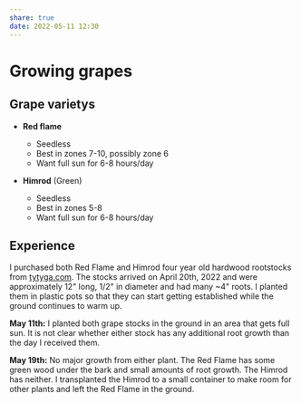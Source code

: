 ```yaml
---  
share: true  
date: 2022-05-11 12:30  
---  
```

  
# Growing grapes  
  
## Grape varietys  
  
- **Red flame**  
  - Seedless  
  - Best in zones 7-10, possibly zone 6  
  - Want full sun for 6-8 hours/day  
  
- **Himrod** (Green)  
  - Seedless  
  - Best in zones 5-8  
  - Want full sun for 6-8 hours/day  
  
## Experience  
  
I purchased both Red Flame and Himrod four year old hardwood rootstocks from [tytyga.com](https://tytyga.com). The stocks arrived on April 20th, 2022 and were approximately 12" long, 1/2" in diameter and had many ~4" roots. I planted them in plastic pots so that they can start getting established while the ground continues to warm up.  
  
**May 11th:** I planted both grape stocks in the ground in an area that gets full sun. It is not clear whether either stock has any additional root growth than the day I received them.  
  
**May 19th:** No major growth from either plant. The Red Flame has some green wood under the bark and small amounts of root growth. The Himrod has neither. I transplanted the Himrod to a small container to make room for other plants and left the Red Flame in the ground.